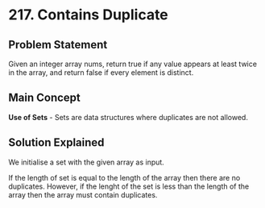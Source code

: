 # 217. Contains Duplicate

## Problem Statement

Given an integer array nums, return true if any value appears at least twice in the array, and return false if every element is distinct.

## Main Concept

**Use of Sets** - Sets are data structures where duplicates are not allowed.

## Solution Explained

We initialise a set with the given array as input.

If the length of set is equal to the length of the array then there are no duplicates. However, if the lenght of the set is less than the length of the array then the array must contain duplicates.
